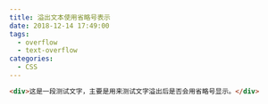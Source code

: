 ```yaml
---
title: 溢出文本使用省略号表示
date: 2018-12-14 17:49:00
tags:
  - overflow
  - text-overflow
categories:
  - CSS
---
```


```html
<div>这是一段测试文字，主要是用来测试文字溢出后是否会用省略号显示。</div>
```
